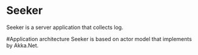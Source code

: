 # Seeker
Seeker is a server application that collects log.

#Application architecture
Seeker is based on actor model that implements by Akka.Net. 
